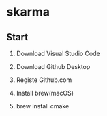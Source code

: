 # skarma

## Start

1. Download Visual Studio Code

2. Download Github Desktop

3. Registe Github.com

4. Install brew(macOS)

5. brew install cmake